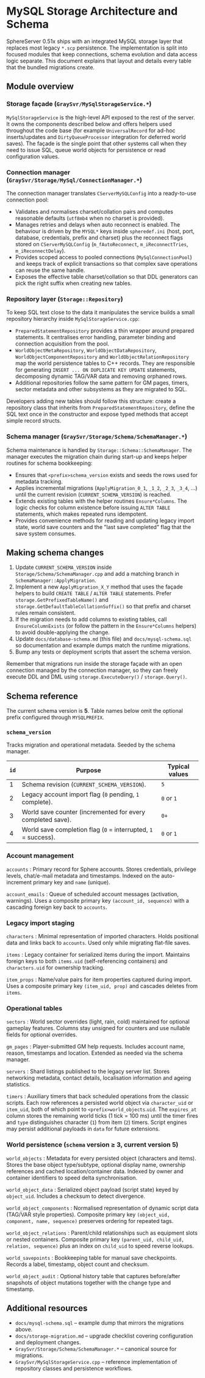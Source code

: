 # MySQL Storage Architecture and Schema

SphereServer 0.51x ships with an integrated MySQL storage layer that replaces
most legacy `*.scp` persistence. The implementation is split into focused
modules that keep connections, schema evolution and data access logic separate.
This document explains that layout and details every table that the bundled
migrations create.

## Module overview

### Storage façade (`GraySvr/MySqlStorageService.*`)

`MySqlStorageService` is the high-level API exposed to the rest of the server.
It owns the components described below and offers helpers used throughout the
code base (for example `UniversalRecord` for ad-hoc inserts/updates and
`DirtyQueueProcessor` integration for deferred world saves). The façade is the
single point that other systems call when they need to issue SQL, queue world
objects for persistence or read configuration values.

### Connection manager (`GraySvr/Storage/MySql/ConnectionManager.*`)

The connection manager translates `CServerMySQLConfig` into a ready-to-use
connection pool:

- Validates and normalises charset/collation pairs and computes reasonable
  defaults (`utf8mb4` when no charset is provided).
- Manages retries and delays when auto reconnect is enabled. The behaviour is
  driven by the `MYSQL*` keys inside `spheredef.ini` (host, port, database,
  credentials, prefix and charset) plus the reconnect flags stored on
  `CServerMySQLConfig` (`m_fAutoReconnect`, `m_iReconnectTries`,
  `m_iReconnectDelay`).
- Provides scoped access to pooled connections (`MySqlConnectionPool`) and keeps
  track of explicit transactions so that complex save operations can reuse the
  same handle.
- Exposes the effective table charset/collation so that DDL generators can pick
  the right suffix when creating new tables.

### Repository layer (`Storage::Repository`)

To keep SQL text close to the data it manipulates the service builds a small
repository hierarchy inside `MySqlStorageService.cpp`:

- `PreparedStatementRepository` provides a thin wrapper around prepared
  statements. It centralises error handling, parameter binding and connection
  acquisition from the pool.
- `WorldObjectMetaRepository`, `WorldObjectDataRepository`,
  `WorldObjectComponentRepository` and `WorldObjectRelationRepository` map the
  world persistence tables to C++ records. They are responsible for generating
  `INSERT ... ON DUPLICATE KEY UPDATE` statements, decomposing dynamic TAG/VAR
  data and removing orphaned rows.
- Additional repositories follow the same pattern for GM pages, timers, sector
  metadata and other subsystems as they are migrated to SQL.

Developers adding new tables should follow this structure: create a repository
class that inherits from `PreparedStatementRepository`, define the SQL text once
in the constructor and expose typed methods that accept simple record structs.

### Schema manager (`GraySvr/Storage/Schema/SchemaManager.*`)

Schema maintenance is handled by `Storage::Schema::SchemaManager`. The manager
executes the migration chain during start-up and keeps helper routines for
schema bookkeeping:

- Ensures that `<prefix>schema_version` exists and seeds the rows used for
  metadata tracking.
- Applies incremental migrations (`ApplyMigration_0_1`, `_1_2`, `_2_3`, `_3_4`, …) until
  the current revision (`CURRENT_SCHEMA_VERSION`) is reached.
- Extends existing tables with the helper routines `Ensure*Columns`. The logic
  checks for column existence before issuing `ALTER TABLE` statements, which
  makes repeated runs idempotent.
- Provides convenience methods for reading and updating legacy import state,
  world save counters and the "last save completed" flag that the save system
  consumes.

## Making schema changes

1. Update `CURRENT_SCHEMA_VERSION` inside
   `Storage/Schema/SchemaManager.cpp` and add a matching branch in
   `SchemaManager::ApplyMigration`.
2. Implement a new `ApplyMigration_X_Y` method that uses the façade helpers to
   build `CREATE TABLE` / `ALTER TABLE` statements. Prefer
   `storage.GetPrefixedTableName()` and `storage.GetDefaultTableCollationSuffix()`
   so that prefix and charset rules remain consistent.
3. If the migration needs to add columns to existing tables, call
   `EnsureColumnExists` (or follow the pattern in the `Ensure*Columns` helpers)
   to avoid double-applying the change.
4. Update `docs/database-schema.md` (this file) and
   `docs/mysql-schema.sql` so documentation and example dumps match the runtime
   migrations.
5. Bump any tests or deployment scripts that assert the schema version.

Remember that migrations run inside the storage façade with an open connection
managed by the connection manager, so they can freely execute DDL and DML using
`storage.ExecuteQuery()` / `storage.Query()`.

## Schema reference

The current schema version is **5**. Table names below omit the optional prefix
configured through `MYSQLPREFIX`.

### `schema_version`

Tracks migration and operational metadata. Seeded by the schema manager.

| `id` | Purpose | Typical values |
| ---- | ------- | -------------- |
| 1 | Schema revision (`CURRENT_SCHEMA_VERSION`). | `5` |
| 2 | Legacy account import flag (`0` pending, `1` complete). | `0` or `1` |
| 3 | World save counter (incremented for every completed save). | `0+` |
| 4 | World save completion flag (`0` = interrupted, `1` = success). | `0` or `1` |

### Account management

`accounts`
: Primary record for Sphere accounts. Stores credentials, privilege levels,
  chat/e-mail metadata and timestamps. Indexed on the auto-increment primary key
  and `name` (unique).

`account_emails`
: Queue of scheduled account messages (activation, warnings). Uses a composite
  primary key `(account_id, sequence)` with a cascading foreign key back to
  `accounts`.

### Legacy import staging

`characters`
: Minimal representation of imported characters. Holds positional data and links
  back to `accounts`. Used only while migrating flat-file saves.

`items`
: Legacy container for serialized items during the import. Maintains foreign keys
  to both `items.uid` (self-referencing containers) and `characters.uid` for
  ownership tracking.

`item_props`
: Name/value pairs for item properties captured during import. Uses a composite
  primary key `(item_uid, prop)` and cascades deletes from `items`.

### Operational tables

`sectors`
: World sector overrides (light, rain, cold) maintained for optional gameplay
  features. Columns stay unsigned for counters and use nullable fields for
  optional overrides.

`gm_pages`
: Player-submitted GM help requests. Includes account name, reason, timestamps
  and location. Extended as needed via the schema manager.

`servers`
: Shard listings published to the legacy server list. Stores networking
  metadata, contact details, localisation information and ageing statistics.

`timers`
: Auxiliary timers that back scheduled operations from the classic scripts. Each
  row references a persisted world object via `character_uid` or `item_uid`,
  both of which point to `<prefix>world_objects`.`uid`. The `expires_at` column
  stores the remaining world ticks (1 tick = 100 ms) until the timer fires and
  `type` distinguishes character (`1`) from item (`2`) timers. Script engines
  may persist additional payloads in `data` for future extensions.

### World persistence (`schema` version ≥ 3, current version 5)

`world_objects`
: Metadata for every persisted object (characters and items). Stores the base
  object type/subtype, optional display name, ownership references and cached
  location/container data. Indexed by owner and container identifiers to speed
  delta synchronisation.

`world_object_data`
: Serialized object payload (script state) keyed by `object_uid`. Includes a
  checksum to detect divergence.

`world_object_components`
: Normalised representation of dynamic script data (TAG/VAR style properties).
  Composite primary key `(object_uid, component, name, sequence)` preserves
  ordering for repeated tags.

`world_object_relations`
: Parent/child relationships such as equipment slots or nested containers.
  Composite primary key `(parent_uid, child_uid, relation, sequence)` plus an
  index on `child_uid` to speed reverse lookups.

`world_savepoints`
: Bookkeeping table for manual save checkpoints. Records a label, timestamp,
  object count and checksum.

`world_object_audit`
: Optional history table that captures before/after snapshots of object
  mutations together with the change type and timestamp.

## Additional resources

- `docs/mysql-schema.sql` – example dump that mirrors the migrations above.
- `docs/storage-migration.md` – upgrade checklist covering configuration and
  deployment changes.
- `GraySvr/Storage/Schema/SchemaManager.*` – canonical source for migrations.
- `GraySvr/MySqlStorageService.cpp` – reference implementation of repository
  classes and persistence workflows.
